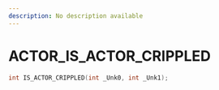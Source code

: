 ```yaml
---
description: No description available 
---
```


# ACTOR\_IS_ACTOR_CRIPPLED

```cpp
int IS_ACTOR_CRIPPLED(int _Unk0, int _Unk1);
```
